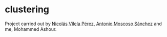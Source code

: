 # clustering
Project carried out by <a href="https://github.com/nicovp10">Nicolás Vilela Pérez</a>, <a href="https://github.com/tonhitoms">Antonio Moscoso Sánchez</a> and me, Mohammed Ashour.
